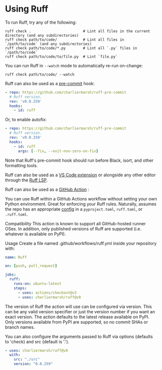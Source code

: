 # Using Ruff

To run Ruff, try any of the following:

```shell
ruff check .                        # Lint all files in the current directory (and any subdirectories)
ruff check path/to/code/            # Lint all files in `/path/to/code` (and any subdirectories)
ruff check path/to/code/*.py        # Lint all `.py` files in `/path/to/code`
ruff check path/to/code/to/file.py  # Lint `file.py`
```

You can run Ruff in `--watch` mode to automatically re-run on-change:

```shell
ruff check path/to/code/ --watch
```

Ruff can also be used as a [pre-commit](https://pre-commit.com) hook:

```yaml
- repo: https://github.com/charliermarsh/ruff-pre-commit
  # Ruff version.
  rev: 'v0.0.259'
  hooks:
    - id: ruff
```

Or, to enable autofix:

```yaml
- repo: https://github.com/charliermarsh/ruff-pre-commit
  # Ruff version.
  rev: 'v0.0.259'
  hooks:
    - id: ruff
      args: [--fix, --exit-non-zero-on-fix]
```

Note that Ruff's pre-commit hook should run before Black, isort, and other formatting tools.

Ruff can also be used as a [VS Code extension](https://github.com/charliermarsh/ruff-vscode) or
alongside any other editor through the [Ruff LSP](https://github.com/charliermarsh/ruff-lsp).

Ruff can also be used as a [GitHub Action](https://github.com/features/actions) :

You can use Ruff within a GitHub Actions workflow without setting your own Python environment. Great for enforcing your Ruff rules.  Naturally, assumes the repo has an appropriate [config](https://beta.ruff.rs/docs/configuration/) in a `pyproject.toml`, `ruff.toml`, or `.ruff.toml`.

Compatibility
This action is known to support all GitHub-hosted runner OSes. In addition, only published versions of Ruff are supported (i.e. whatever is available on PyPI).

Usage
Create a file named .github/workflows/ruff.yml inside your repository with:

```yaml
name: Ruff

on: [push, pull_request]

jobs:
  ruff:
    runs-on: ubuntu-latest
    steps:
      - uses: actions/checkout@v3
      - uses: charliermarsh/ruff@v0
```

The version of Ruff the action will use can be configured via version. This can be any valid version specifier or just the version number if you want an exact version. The action defaults to the latest release available on PyPI. Only versions available from PyPI are supported, so no commit SHAs or branch names.

You can also configure the arguments passed to Ruff via options (defaults to 'check) and src (default is '.').

```yaml
- uses: charliermarsh/ruff@v0
  with:
    src: "./src"
    version: "0.0.259"
```
